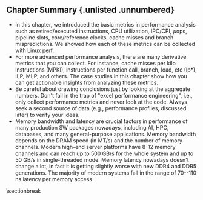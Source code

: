 

## Chapter Summary {.unlisted .unnumbered}

* In this chapter, we introduced the basic metrics in performance analysis such as retired/executed instructions, CPU utilization, IPC/CPI, $\mu$ops, pipeline slots, core/reference clocks, cache misses and branch mispredictions. We showed how each of these metrics can be collected with Linux perf.
* For more advanced performance analysis, there are many derivative metrics that you can collect. For instance, cache misses per kilo instructions (MPKI), instructions per function call, branch, load, etc (Ip*), ILP, MLP, and others. The case studies in this chapter show how you can get actionable insights from analyzing these metrics. 
* Be careful about drawing conclusions just by looking at the aggregate numbers. Don't fall in the trap of "excel performance engineering", i.e., only collect performance metrics and never look at the code. Always seek a second source of data (e.g., performance profiles, discussed later) to verify your ideas.
* Memory bandwidth and latency are crucial factors in performance of many production SW packages nowadays, including AI, HPC, databases, and many general-purpose applications. Memory bandwidth depends on the DRAM speed (in MT/s) and the number of memory channels. Modern high-end server platforms have 8-12 memory channels and can reach up to 500 GB/s for the whole system and up to 50 GB/s in single-threaded mode. Memory latency nowadays doesn't change a lot, in fact it is getting slightly worse with new DDR4 and DDR5 generations. The majority of modern systems fall in the range of 70--110 ns latency per memory access.

\sectionbreak




